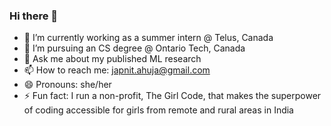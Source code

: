 ### Hi there 👋

- 🔭 I’m currently working as a summer intern @ Telus, Canada
- 🌱 I’m pursuing an CS degree @ Ontario Tech, Canada
- 💬 Ask me about my published ML research
- 📫 How to reach me: japnit.ahuja@gmail.com
- 😄 Pronouns: she/her
- ⚡ Fun fact: I run a non-profit, The Girl Code, that makes the superpower of coding accessible for girls from remote and rural areas in India
